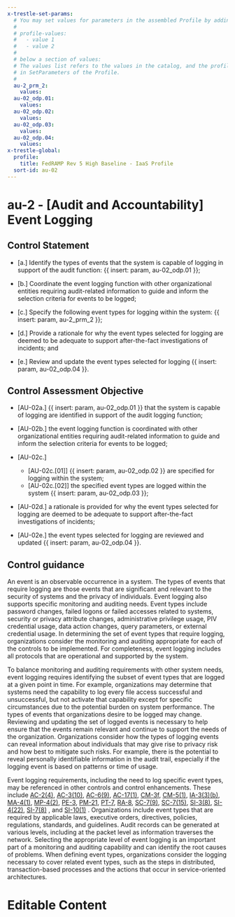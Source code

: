 ```yaml
---
x-trestle-set-params:
  # You may set values for parameters in the assembled Profile by adding
  #
  # profile-values:
  #   - value 1
  #   - value 2
  #
  # below a section of values:
  # The values list refers to the values in the catalog, and the profile-values represent values
  # in SetParameters of the Profile.
  #
  au-2_prm_2:
    values:
  au-02_odp.01:
    values:
  au-02_odp.02:
    values:
  au-02_odp.03:
    values:
  au-02_odp.04:
    values:
x-trestle-global:
  profile:
    title: FedRAMP Rev 5 High Baseline - IaaS Profile
  sort-id: au-02
---
```


# au-2 - \[Audit and Accountability\] Event Logging

## Control Statement

- \[a.\] Identify the types of events that the system is capable of logging in support of the audit function: {{ insert: param, au-02_odp.01 }};

- \[b.\] Coordinate the event logging function with other organizational entities requiring audit-related information to guide and inform the selection criteria for events to be logged;

- \[c.\] Specify the following event types for logging within the system: {{ insert: param, au-2_prm_2 }};

- \[d.\] Provide a rationale for why the event types selected for logging are deemed to be adequate to support after-the-fact investigations of incidents; and

- \[e.\] Review and update the event types selected for logging {{ insert: param, au-02_odp.04 }}.

## Control Assessment Objective

- \[AU-02a.\] {{ insert: param, au-02_odp.01 }} that the system is capable of logging are identified in support of the audit logging function;

- \[AU-02b.\] the event logging function is coordinated with other organizational entities requiring audit-related information to guide and inform the selection criteria for events to be logged;

- \[AU-02c.\]

  - \[AU-02c.[01]\] {{ insert: param, au-02_odp.02 }} are specified for logging within the system;
  - \[AU-02c.[02]\] the specified event types are logged within the system {{ insert: param, au-02_odp.03 }};

- \[AU-02d.\] a rationale is provided for why the event types selected for logging are deemed to be adequate to support after-the-fact investigations of incidents;

- \[AU-02e.\] the event types selected for logging are reviewed and updated {{ insert: param, au-02_odp.04 }}.

## Control guidance

An event is an observable occurrence in a system. The types of events that require logging are those events that are significant and relevant to the security of systems and the privacy of individuals. Event logging also supports specific monitoring and auditing needs. Event types include password changes, failed logons or failed accesses related to systems, security or privacy attribute changes, administrative privilege usage, PIV credential usage, data action changes, query parameters, or external credential usage. In determining the set of event types that require logging, organizations consider the monitoring and auditing appropriate for each of the controls to be implemented. For completeness, event logging includes all protocols that are operational and supported by the system.

To balance monitoring and auditing requirements with other system needs, event logging requires identifying the subset of event types that are logged at a given point in time. For example, organizations may determine that systems need the capability to log every file access successful and unsuccessful, but not activate that capability except for specific circumstances due to the potential burden on system performance. The types of events that organizations desire to be logged may change. Reviewing and updating the set of logged events is necessary to help ensure that the events remain relevant and continue to support the needs of the organization. Organizations consider how the types of logging events can reveal information about individuals that may give rise to privacy risk and how best to mitigate such risks. For example, there is the potential to reveal personally identifiable information in the audit trail, especially if the logging event is based on patterns or time of usage.

Event logging requirements, including the need to log specific event types, may be referenced in other controls and control enhancements. These include [AC-2(4)](#ac-2.4), [AC-3(10)](#ac-3.10), [AC-6(9)](#ac-6.9), [AC-17(1)](#ac-17.1), [CM-3f](#cm-3_smt.f), [CM-5(1)](#cm-5.1), [IA-3(3)(b)](#ia-3.3_smt.b), [MA-4(1)](#ma-4.1), [MP-4(2)](#mp-4.2), [PE-3](#pe-3), [PM-21](#pm-21), [PT-7](#pt-7), [RA-8](#ra-8), [SC-7(9)](#sc-7.9), [SC-7(15)](#sc-7.15), [SI-3(8)](#si-3.8), [SI-4(22)](#si-4.22), [SI-7(8)](#si-7.8) , and [SI-10(1)](#si-10.1) . Organizations include event types that are required by applicable laws, executive orders, directives, policies, regulations, standards, and guidelines. Audit records can be generated at various levels, including at the packet level as information traverses the network. Selecting the appropriate level of event logging is an important part of a monitoring and auditing capability and can identify the root causes of problems. When defining event types, organizations consider the logging necessary to cover related event types, such as the steps in distributed, transaction-based processes and the actions that occur in service-oriented architectures.

# Editable Content

<!-- Make additions and edits below -->
<!-- The above represents the contents of the control as received by the profile, prior to additions. -->
<!-- If the profile makes additions to the control, they will appear below. -->
<!-- The above markdown may not be edited but you may edit the content below, and/or introduce new additions to be made by the profile. -->
<!-- If there is a yaml header at the top, parameter values may be edited. Use --set-parameters to incorporate the changes during assembly. -->
<!-- The content here will then replace what is in the profile for this control, after running profile-assemble. -->
<!-- The current profile has no added parts for this control, but you may add new ones here. -->
<!-- Each addition must have a heading either of the form ## Control my_addition_name -->
<!-- or ## Part a. (where the a. refers to one of the control statement labels.) -->
<!-- "## Control" parts are new parts added after the statement part. -->
<!-- "## Part" parts are new parts added into the top-level statement part with that label. -->
<!-- Subparts may be added with nested hash levels of the form ### My Subpart Name -->
<!-- underneath the parent ## Control or ## Part being added -->
<!-- See https://ibm.github.io/compliance-trestle/tutorials/ssp_profile_catalog_authoring/ssp_profile_catalog_authoring for guidance. -->
